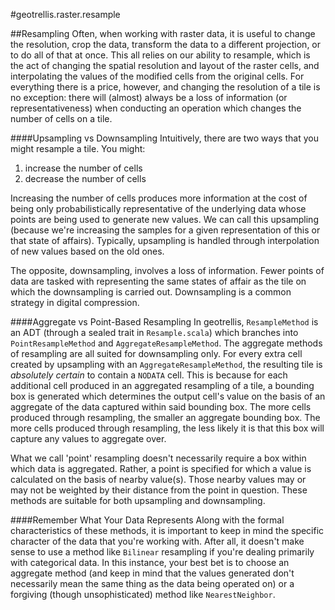 #geotrellis.raster.resample

##Resampling
Often, when working with raster data, it is useful to change the resolution,
crop the data, transform the data to a different projection, or to
do all of that at once. This all relies on our ability
to resample, which is the act of changing the spatial resolution
and layout of the raster cells, and interpolating the values of the
modified cells from the original cells. For everything there is a price, however,
and changing the resolution of a tile is no exception: there will (almost)
always be a loss of information (or representativeness) when conducting
an operation which changes the number of cells on a tile.  

####Upsampling vs Downsampling
Intuitively, there are two ways that you might resample a tile. You
might:  
1. increase the number of cells  
2. decrease the number of cells

Increasing the number of cells produces more information at the cost of
being only probabilistically representative of the underlying data whose
points are being used to generate new values. We can call this
upsampling (because we're increasing the samples for a given
representation of this or that state of affairs). Typically, upsampling
is handled through interpolation of new values based on the old ones.  

The opposite, downsampling, involves a loss of information. Fewer points of
data are tasked with representing the same states of affair as the tile on
which the downsampling is carried out. Downsampling is a common strategy
in digital compression.

####Aggregate vs Point-Based Resampling
In geotrellis, `ResampleMethod` is an ADT (through a sealed trait
in `Resample.scala`) which branches into `PointResampleMethod` and
`AggregateResampleMethod`. The aggregate methods of resampling are all
suited for downsampling only. For every extra cell created by upsampling with
an `AggregateResampleMethod`, the resulting tile is *absolutely certain*
to contain a `NODATA` cell. This is because for each additional cell produced
in an aggregated resampling of a tile, a bounding box is generated which
determines the output cell's value on the basis of an aggregate of the
data captured within said bounding box. The more cells produced through
resampling, the smaller an aggregate bounding box. The more cells
produced through resampling, the less likely it is that this box will
capture any values to aggregate over.  

What we call 'point' resampling doesn't necessarily require a box within
which data is aggregated. Rather, a point is specified for which a value
is calculated on the basis of nearby value(s). Those nearby values may
or may not be weighted by their distance from the point in question.
These methods are suitable for both upsampling and downsampling.  

####Remember What Your Data Represents
Along with the formal characteristics of these methods, it is important
to keep in mind the specific character of the data that you're working
with. After all, it doesn't make sense to use a method like
`Bilinear` resampling if you're dealing primarily with categorical data.
In this instance, your best bet is to choose an aggregate method (and
keep in mind that the values generated don't necessarily mean the same
thing as the data being operated on) or a forgiving (though
unsophisticated) method like `NearestNeighbor`.
